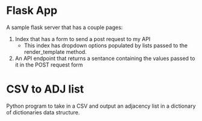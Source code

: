 # Flask App
A sample flask server that has a couple pages:
1. Index that has a form to send a post request to my API
    - This index has dropdown options populated by lists passed to the render_template method.
2. An API endpoint that returns a sentance containing the values passed to it in the POST request form

# CSV to ADJ list
Python program to take in a CSV and output an adjacency list in a dictionary of dictionaries data structure.